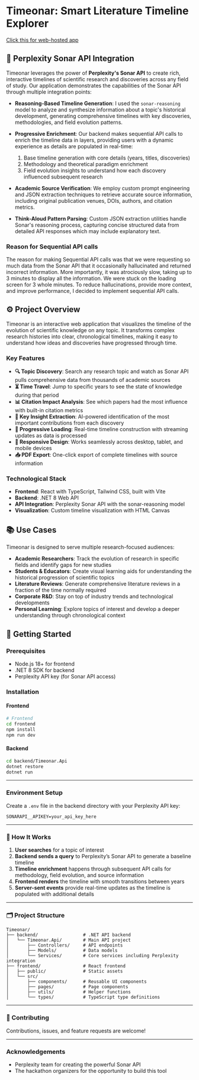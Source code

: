 # Timeonar: Smart Literature Timeline Explorer

[Click this for web-hosted app](https://timeonar.vercel.app/)

## 🌟 Perplexity Sonar API Integration

Timeonar leverages the power of **Perplexity's Sonar API** to create rich, interactive timelines of scientific research and discoveries across any field of study. Our application demonstrates the capabilities of the Sonar API through multiple integration points:

- **Reasoning-Based Timeline Generation**: I used the `sonar-reasoning` model to analyze and synthesize information about a topic's historical development, generating comprehensive timelines with key discoveries, methodologies, and field evolution patterns.

- **Progressive Enrichment**: Our backend makes sequential API calls to enrich the timeline data in layers, providing users with a dynamic experience as details are populated in real-time:
  1. Base timeline generation with core details (years, titles, discoveries)
  2. Methodology and theoretical paradigm enrichment
  3. Field evolution insights to understand how each discovery influenced subsequent research

- **Academic Source Verification**: We employ custom prompt engineering and JSON extraction techniques to retrieve accurate source information, including original publication venues, DOIs, authors, and citation metrics.

- **Think-Aloud Pattern Parsing**: Custom JSON extraction utilities handle Sonar's reasoning process, capturing concise structured data from detailed API responses which may include explanatory text.


### Reason for Sequential API calls
The reason for making Sequential API calls was that we were requesting so much data from the Sonar API that it occasionally hallucinated and returned incorrect information. More importantly, it was atrociously slow, taking up to 3 minutes to display all the information. We were stuck on the loading screen for 3 whole minutes. To reduce hallucinations, provide more context, and improve performance, I decided to implement sequential API calls.


## ⚙️ Project Overview

Timeonar is an interactive web application that visualizes the timeline of the evolution of scientific knowledge on any topic. It transforms complex research histories into clear, chronological timelines, making it easy to understand how ideas and discoveries have progressed through time.

### Key Features

- **🔍 Topic Discovery**: Search any research topic and watch as Sonar API pulls comprehensive data from thousands of academic sources
- **⏳ Time Travel**: Jump to specific years to see the state of knowledge during that period
- **📊 Citation Impact Analysis**: See which papers had the most influence with built-in citation metrics
- **🧩 Key Insight Extraction**: AI-powered identification of the most important contributions from each discovery
- **🔄 Progressive Loading**: Real-time timeline construction with streaming updates as data is processed
- **📱 Responsive Design**: Works seamlessly across desktop, tablet, and mobile devices
- **📥 PDF Export**: One-click export of complete timelines with source information

### Technological Stack

- **Frontend**: React with TypeScript, Tailwind CSS, built with Vite
- **Backend**: .NET 8 Web API
- **API Integration**: Perplexity Sonar API with the sonar-reasoning model
- **Visualization**: Custom timeline visualization with HTML Canvas

## 📚 Use Cases

Timeonar is designed to serve multiple research-focused audiences:

- **Academic Researchers**: Track the evolution of research in specific fields and identify gaps for new studies
- **Students & Educators**: Create visual learning aids for understanding the historical progression of scientific topics
- **Literature Reviews**: Generate comprehensive literature reviews in a fraction of the time normally required
- **Corporate R&D**: Stay on top of industry trends and technological developments
- **Personal Learning**: Explore topics of interest and develop a deeper understanding through chronological context

## 🚀 Getting Started

### Prerequisites

- Node.js 18+ for frontend
- .NET 8 SDK for backend
- Perplexity API key (for Sonar API access)

### Installation

#### Frontend

```bash
# Frontend
cd frontend
npm install
npm run dev
```

#### Backend
```bash
cd backend/Timeonar.Api
dotnet restore
dotnet run
```

---

### Environment Setup

Create a `.env` file in the backend directory with your Perplexity API key:

```env
SONARAPI__APIKEY=your_api_key_here
```

---

### 🌸 How It Works

1. **User searches** for a topic of interest  
2. **Backend sends a query** to Perplexity’s Sonar API to generate a baseline timeline  
3. **Timeline enrichment** happens through subsequent API calls for methodology, field evolution, and source information  
4. **Frontend renders** the timeline with smooth transitions between years  
5. **Server-sent events** provide real-time updates as the timeline is populated with additional details  

---

### 🗂️ Project Structure

```
Timeonar/
├── backend/                 # .NET API backend
│   └── Timeonar.Api/        # Main API project
│       ├── Controllers/     # API endpoints
│       ├── Models/          # Data models
│       └── Services/        # Core services including Perplexity integration
├── frontend/                # React frontend
│   ├── public/              # Static assets
│   └── src/                 
│       ├── components/      # Reusable UI components
│       ├── pages/           # Page components
│       ├── utils/           # Helper functions
│       └── types/           # TypeScript type definitions
```

---

### 🤝 Contributing

Contributions, issues, and feature requests are welcome!

---


### Acknowledgements

- Perplexity team for creating the powerful Sonar API  
- The hackathon organizers for the opportunity to build this tool  

